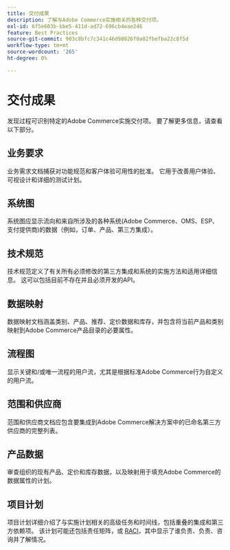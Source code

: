 ```yaml
---
title: 交付成果
description: 了解与Adobe Commerce实施相关的各种交付项。
exl-id: 6f5e603b-bbe5-411d-ad72-696cb4eae246
feature: Best Practices
source-git-commit: 903c8bfc7c341c46d98026f0a02fbefba22c8f5d
workflow-type: tm+mt
source-wordcount: '265'
ht-degree: 0%

---
```


# 交付成果

发现过程可识别特定的Adobe Commerce实施交付项。 要了解更多信息，请查看以下部分。

## 业务要求

业务需求文档捕获对功能规范和客户体验可用性的批准。 它用于改善用户体验、可视设计和详细的测试计划。

## 系统图

系统图应显示流向和来自所涉及的各种系统(Adobe Commerce、OMS、ESP、支付提供商)的数据（例如，订单、产品、第三方集成）。

## 技术规范

技术规范定义了有关所有必须修改的第三方集成和系统的实施方法和适用详细信息。 这可以包括目前不存在并且必须开发的API。

## 数据映射

数据映射文档涵盖类别、产品、推荐、定价数据和库存，并包含将当前产品和类别映射到Adobe Commerce产品目录的必要属性。

## 流程图

显示关键和/或唯一流程的用户流，尤其是根据标准Adobe Commerce行为自定义的用户流。

## 范围和供应商

范围和供应商文档应包含要集成到Adobe Commerce解决方案中的已命名第三方供应商的完整列表。

## 产品数据

审查组织的现有产品、定价和库存数据，以及映射用于填充Adobe Commerce的数据属性的计划。

## 项目计划

项目计划详细介绍了与实施计划相关的高级任务和时间线，包括重叠的集成和第三方依赖项。 该计划可能还包括责任矩阵，或 [RACI](../planning/ownership.md)，其中显示了谁负责、负责、咨询并了解情况。
